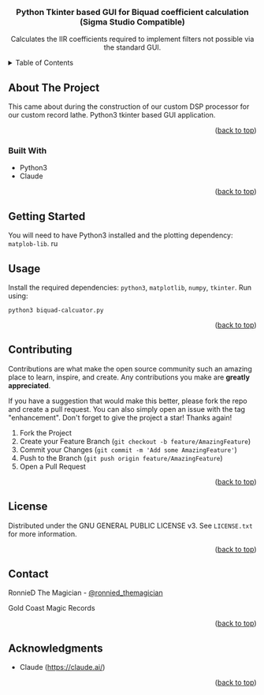 <a name="readme-top"></a>
<br />
<div align="center">
  <a href="https://github.com/ronnied/riaa-records">
  </a>

<h3 align="center">Python Tkinter based GUI for Biquad coefficient calculation (Sigma Studio Compatible)</h3>

  <p align="center">
    Calculates the IIR coefficients required to implement filters not possible via the standard GUI.
    <br />
  </p>
</div>

<!-- TABLE OF CONTENTS -->
<details>
  <summary>Table of Contents</summary>
  <ol>
    <li>
      <a href="#about-the-project">About The Project</a>
      <ul>
        <li><a href="#built-with">Built With</a></li>
      </ul>
    </li>
    <li>
      <a href="#getting-started">Getting Started</a>
    </li>
    <li><a href="#usage">Usage</a></li>
    <li><a href="#contributing">Contributing</a></li>
    <li><a href="#license">License</a></li>
    <li><a href="#contact">Contact</a></li>
    <li><a href="#acknowledgments">Acknowledgments</a></li>
  </ol>
</details>

## About The Project

This came about during the construction of our custom DSP processor for our custom record lathe. Python3 tkinter based GUI application.

<p align="right">(<a href="#readme-top">back to top</a>)</p>

### Built With

* Python3
* Claude

<p align="right">(<a href="#readme-top">back to top</a>)</p>

## Getting Started

You will need to have Python3 installed and the plotting dependency: `matplob-lib`. ru

## Usage

Install the required dependencies:
`python3`, `matplotlib`, `numpy`, `tkinter`.
Run using:

```commandline
python3 biquad-calcuator.py
```

<p align="right">(<a href="#readme-top">back to top</a>)</p>

## Contributing

Contributions are what make the open source community such an amazing place to learn, inspire, and create. Any contributions you make are **greatly appreciated**.

If you have a suggestion that would make this better, please fork the repo and create a pull request. You can also simply open an issue with the tag "enhancement".
Don't forget to give the project a star! Thanks again!

1. Fork the Project
2. Create your Feature Branch (`git checkout -b feature/AmazingFeature`)
3. Commit your Changes (`git commit -m 'Add some AmazingFeature'`)
4. Push to the Branch (`git push origin feature/AmazingFeature`)
5. Open a Pull Request

<p align="right">(<a href="#readme-top">back to top</a>)</p>

## License

Distributed under the GNU GENERAL PUBLIC LICENSE v3. See `LICENSE.txt` for more information.

<p align="right">(<a href="#readme-top">back to top</a>)</p>

## Contact

RonnieD The Magician - [@ronnied_themagician](https://instagram.com/ronnied_themagician)

Gold Coast Magic Records
<p align="right">(<a href="#readme-top">back to top</a>)</p>

## Acknowledgments

* Claude (https://claude.ai/)

<p align="right">(<a href="#readme-top">back to top</a>)</p>